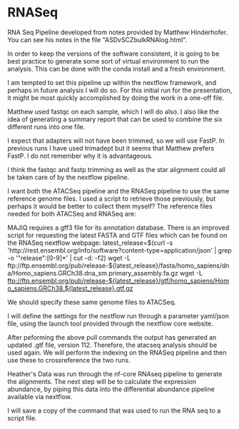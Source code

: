# RNASeq


RNA Seq Pipeline developed from notes provided by Matthew Hinderhofer. You can see his notes in the file "ASDvSCZbulkRNAlog.html".

In order to keep the versions of the software consistent, it is going to be best practice to generate some sort of virtual environment to run the analysis. This can be done with the conda install and a fresh environment.

I am tempted to set this pipeline up within the nextflow framework, and perhaps in future analysis I will do so. For this initial run for the presentation, it might be most quickly accomplished by doing the work in a one-off file. 

Matthew used fastqc on each sample, which I will do also. I also like the idea of generating a summary report that can be used to combine the six different runs into one file. 

I expect that adapters will not have been trimmed, so we will use FastP. In previous runs I have used trimadept but it seems that Matthew prefers FastP. I do not remember why it is advantageous.

I think the fastqc and fastp trimming as well as the star alignment could all be taken care of by the nextflow pipeline. 

I want both the ATACSeq pipeline and the RNASeq pipeline to use the same reference genome files. 
I used a script to retrieve those previously, but perhaps it would be better to collect them myself? The reference files needed for both ATACSeq and RNASeq are:

MAJIQ requires a gff3 file for its annotation database. There is an improved script for requesting the latest FASTA and GTF files which can be found on the RNASeq nextflow webpage:
latest_release=$(curl -s 'http://rest.ensembl.org/info/software?content-type=application/json' | grep -o '"release":[0-9]*' | cut -d: -f2)
wget -L ftp://ftp.ensembl.org/pub/release-${latest_release}/fasta/homo_sapiens/dna/Homo_sapiens.GRCh38.dna_sm.primary_assembly.fa.gz
wget -L ftp://ftp.ensembl.org/pub/release-${latest_release}/gtf/homo_sapiens/Homo_sapiens.GRCh38.${latest_release}.gtf.gz

We should specify these same genome files to ATACSeq.

I will define the settings for the nextflow run through a parameter yaml/json file, using the launch tool provided through
the nextflow core website.

After peforming the above pull commands the output has generated an updated .gtf file, version 112. Therefore, the atacseq analysis should be used
again. We will perform the indexing on the RNASeq pipeline and then use these to crossreference the two runs.

Heather's Data was run through the nf-core RNAseq pipeline to generate the 
alignments. The next step will be to calculate the expression abundance, 
by piping this data into the differential abundance pipeline available via
nextflow.

I will save a copy of the command that was used to run the RNA seq 
to a script file.







